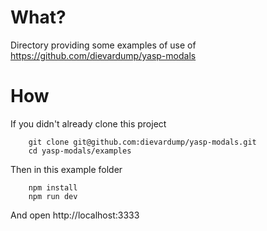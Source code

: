# What?

Directory providing some examples of use of https://github.com/dievardump/yasp-modals

# How

If you didn't already clone this project

```
    git clone git@github.com:dievardump/yasp-modals.git
    cd yasp-modals/examples
```

Then in this example folder

```
    npm install
    npm run dev
```

And open http://localhost:3333

